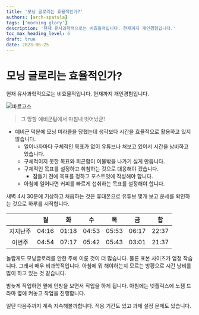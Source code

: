 ```yaml
---
title: '모닝 글로리는 효율적인가?'
authors: [arch-spatula]
tags: ['morning glory']
description: '현재 유사과학적으로는 비효율적입니다. 현재까지 개인경험입니다.'
toc_max_heading_level: 6
draft: true
date: 2023-06-25
---
```


# 모닝 글로리는 효율적인가?

현재 유사과학적으로는 비효율적입니다. 현재까지 개인경험입니다.

<!--truncate-->

![바르고스](https://user-images.githubusercontent.com/84452145/250334513-f598ea70-d4c5-4a85-be84-779267cbb35b.png)

> 그 망할 예비군~~탑~~에서 마침내 벗어났군!

- 예비군 덕분에 모닝 미라클을 당했는데 생각보다 시간을 효율적으로 활용하고 있지 않습니다.
  - 일어나자마다 구체적인 목표가 없이 유튜브나 처보고 있어서 시간을 낭비하고 있습니다.
  - 구체적이지 못한 목표와 피곤함이 이불밖을 나가기 싫게 만듭니다.
  - 구체적인 목표를 설정하고 취침하는 것으로 대응해야 겠습니다.
    - 잠들기 전에 목표를 정하고 포스트잇에 작성해야 합니다.
  - 아침에 일어나면 커피를 빠르게 섭취하는 목표를 설정해야 합니다.

새벽 4시 30분에 기상하고 처음하는 것은 휴대폰으로 유튜브 몇개 보고 운세를 확인하는 것으로 하루를 시작합니다.

<!--
만약에 배포에 실패하면 아래 표로 교체합니다.

|  요일  | 이번주 | 지지난주 |
| :----: | ------ | -------- |
| 월요일 | 04:54  | 04:16    |
| 화요일 | 07:17  | 01:18    |
| 수요일 | 05:42  | 04:53    |
| 목요일 | 05:43  | 05:53    |
| 금요일 | 03:01  | 06:17    |
|   합   | 21:37  | 22: 37   |
-->

|          | <center>월</center> | <center>화</center> | <center>수</center> | <center>목</center> | <center>금</center> | <center>합</center> |
| :------: | ------------------: | ------------------: | ------------------: | ------------------: | ------------------: | ------------------: |
| 지지난주 |               04:16 |               01:18 |               04:53 |               05:53 |               06:17 |               22:37 |
|  이번주  |               04:54 |               07:17 |               05:42 |               05:43 |               03:01 |               21:37 |

놀랍게도 모닝글로리를 안한 주에 이룬 것이 더 많습니다. 물론 표본 사이즈가 엄청 작습니다. 그래서 매우 비과학적입니다. 아침에 뭐 해야하는지 모르는 방황으로 시간 낭비를 많이 하고 있는 것 같습니다.

밤늦게 작업하면 옆에 인방을 보면서 작업을 하게 됩니다. 아침에는 넷플릭스에 노잼 드라마 옆에 켜놓고 작업을 진행합니다.

일단 다음주까지 계속 지속해볼까합니다. 적응 기간도 있고 과제 설정 문제도 있습니다.

